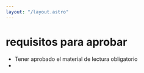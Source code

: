 ```yaml
---
layout: "/layout.astro"
---
```


# requisitos para aprobar

- Tener aprobado el material de lectura obligatorio
-
